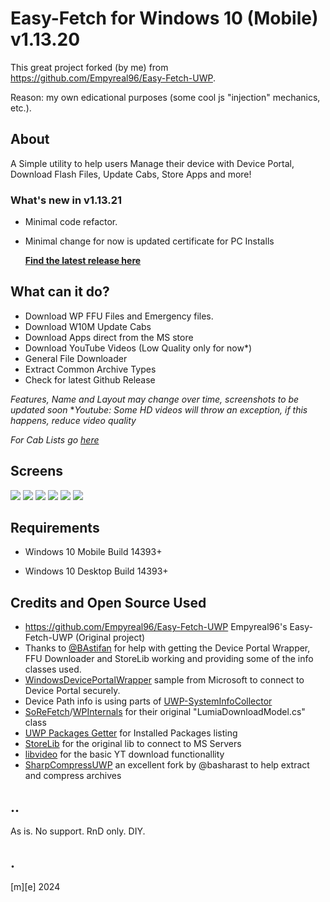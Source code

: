 # Easy-Fetch for Windows 10 (Mobile) v1.13.20

This great project forked (by me) from https://github.com/Empyreal96/Easy-Fetch-UWP. 

Reason: my own edicational purposes (some cool js "injection" mechanics, etc.).


## About

A Simple utility to help users Manage their device with Device Portal, Download Flash Files, Update Cabs, Store Apps and more!


### What's new in v1.13.21

- Minimal code refactor.
- Minimal change for now is updated certificate for PC Installs


  **[Find the latest release here](https://github.com/Empyreal96/Easy-Fetch-UWP/releases/tag/1.13.16-prerelease)**


## What can it do?

- Download WP FFU Files and Emergency files.
- Download W10M Update Cabs
- Download Apps direct from the MS store
- Download YouTube Videos (Low Quality only for now*)
- General File Downloader
- Extract Common Archive Types
- Check for latest Github Release

*Features, Name and Layout may change over time, screenshots to be updated soon*
**Youtube: Some HD videos will throw an exception, if this happens, reduce video quality*

*For Cab Lists go [here](https://github.com/empyreal96/WPCabLinks.db)* 


## Screens

![](images/img01.jpg)
![](images/img02.jpg)
![](images/img03.jpg)
![](images/img04.jpg)
![](images/img05.jpg)
![](images/img06.jpg)


## Requirements

-  Windows 10 Mobile Build 14393+

- Windows 10 Desktop Build 14393+



## Credits and Open Source Used

- https://github.com/Empyreal96/Easy-Fetch-UWP Empyreal96's Easy-Fetch-UWP (Original project)
- Thanks to [@BAstifan](https://github.com/basharast) for help with getting the Device Portal Wrapper, FFU Downloader and StoreLib working and providing some of the info classes used.
- [WindowsDevicePortalWrapper](https://github.com/Microsoft/WindowsDevicePortalWrapper) sample from Microsoft to connect to Device Portal securely.
- Device Path info is using parts of [UWP-SystemInfoCollector](https://github.com/validvoid/UWP-SystemInfoCollector)
- [SoReFetch](https://github.com/gus33000/SoReFetch)/[WPInternals](https://github.com/ReneLergner/WPinternals) for their original "LumiaDownloadModel.cs" class
- [UWP Packages Getter](https://github.com/colinkiama/UWPPackagesGetter) for Installed Packages listing
- [StoreLib](https://github.com/StoreDev/StoreLib) for the original lib to connect to MS Servers
- [libvideo](https://github.com/omansak/libvideo) for the basic YT download functionallity
- [SharpCompressUWP](https://github.com/basharast/SharpCompressUWP) an excellent fork by @basharast to help extract and compress archives
 

## ..
As is. No support. RnD only. DIY. 

## .
[m][e] 2024

